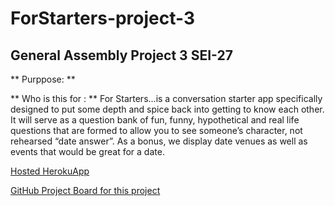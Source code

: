 # ForStarters-project-3
## General Assembly Project 3 SEI-27

** Purppose: **

** Who is this for : ** For Starters...is a conversation starter app specifically designed to put some depth and spice back into getting to know each other. 
It will serve as a question bank of fun, funny, hypothetical and real life questions that are formed to allow you to see someone’s character, not rehearsed “date answer”.
As a bonus, we display date venues as well as events that would be great for a date.

[Hosted HerokuApp](https://for-starters-project-3.herokuapp.com/)

[GitHub Project Board for this project ](https://git.generalassemb.ly/RMyers/forstarters-project-3/projects/1)

